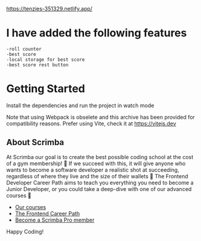 https://tenzies-351329.netlify.app/


# I have added the following features

    -roll counter
    -best score
    -local storage for best score
    -best score rest button

# Getting Started

Install the dependencies and run the project in watch mode

Note that using Webpack is obselete and this archive has been provided
for compatibility reasons. Prefer using Vite, check it at https://vitejs.dev

## About Scrimba

At Scrimba our goal is to create the best possible coding school at the cost of a gym membership! 💜
If we succeed with this, it will give anyone who wants to become a software developer a realistic shot at succeeding, regardless of where they live and the size of their wallets 🎉
The Frontend Developer Career Path aims to teach you everything you need to become a Junior Developer, or you could take a deep-dive with one of our advanced courses 🚀

- [Our courses](https://scrimba.com/allcourses)
- [The Frontend Career Path](https://scrimba.com/learn/frontend)
- [Become a Scrimba Pro member](https://scrimba.com/pricing)

Happy Coding!
